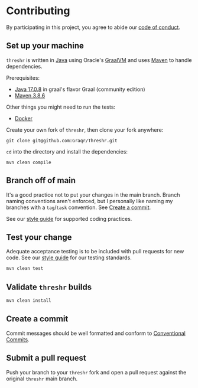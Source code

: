 # Contributing

By participating in this project, you agree to abide our
[code of conduct](CODE_OF_CONDUCT.md).

## Set up your machine

[//]: # (TODO: remnove azul, add blurb on windows config for Graal )
`threshr` is written in [Java](https://www.azul.com/modern-cloud-enterprise/) using
Oracle's [GraalVM](https://github.com/oracle/graal) and uses [Maven](https://maven.apache.org/what-is-maven.html) to
handle dependencies.

Prerequisites:

- [Java 17.0.8](https://sdkman.io/jdks#graalvm) in graal's flavor Graal (community edition)
- [Maven 3.8.6](https://maven.apache.org/install.html)

Other things you might need to run the tests:

- [Docker](https://www.docker.com/)

[//]: # (TODO: add docker configuration)

Create your own fork of `threshr`, then clone your fork anywhere:

```shell
git clone git@github.com:Graqr/Threshr.git
```

`cd` into the directory and install the dependencies:

```shell
mvn clean compile
```

## Branch off of main

It's a good practice not to put your changes in the main branch. Branch naming conventions aren't enforced, but I
personally like naming my branches with a `tag`/`task` convention. See [Create a commit](#create-a-commit).

See our [style guide](https://github.com/Graqr#general-styling-guide) for supported coding practices.
## Test your change

Adequate acceptance testing is to be included with pull requests for new code. See
our [style guide](https://github.com/Graqr#testing) for our testing standards.

```sh
mvn clean test
```

## Validate `threshr` builds

```sh
mvn clean install
```


## Create a commit

Commit messages should be well formatted and conform to [Conventional Commits](https://www.conventionalcommits.org).

## Submit a pull request

Push your branch to your `threshr` fork and open a pull request against the original `threshr` main branch.
